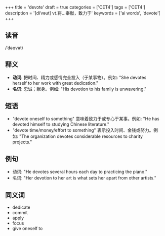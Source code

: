+++
title = 'devote'
draft = true
categories = ['CET4']
tags = ['CET4']
description = '[diˈvəut] vt.将…奉献，致力于'
keywords = ['ai words', 'devote']
+++

## 读音
/ˈdəʊvət/

## 释义
- **动词**: 把时间、精力或感情完全投入（于某事物）。例如: "She devotes herself to her work with great dedication."
- **名词**: 忠诚；献身。例如: "His devotion to his family is unwavering."

## 短语
- "devote oneself to something" 意味着致力于或专心于某事。例如: "He has devoted himself to studying Chinese literature."
- "devote time/money/effort to something" 表示投入时间、金钱或努力。例如: "The organization devotes considerable resources to charity projects."

## 例句
- 动词: "He devotes several hours each day to practicing the piano."
- 名词: "Her devotion to her art is what sets her apart from other artists."

## 同义词
- dedicate
- commit
- apply
- focus
- give oneself to
